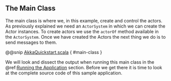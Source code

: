 The Main Class
--------------

The main class is where we, in this example, create and control the actors. As previously explained we need an `ActorSystem` in which we can create the Actor instances. To create actors we use the `actorOf` method available in the `ActorSystem`. Once we have created the Actors the next thing we do is to send messages to them.

@@snip [AkkaQuickstart.scala]($g8src$/scala/com/lightbend/akka/sample/AkkaQuickstart.scala) { #main-class }

We will look and dissect the output when running this main class in the @ref:[Running the Application](running-the-application.md) section. Before we get there it is time to look at the complete source code of this sample application.
